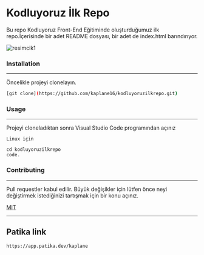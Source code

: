 

# Kodluyoruz İlk Repo
Bu repo Kodluyoruz Front-End Eğitiminde oluşturduğumuz ilk repo.İçerisinde bir adet README dosyası, bir adet de index.html barındırıyor.

![resimcik1](https://user-images.githubusercontent.com/111201190/184704196-c78c1cf9-329d-46db-9bf9-8307fcc5be12.jpeg)


### Installation
-----------------------------

Öncelikle projeyi clonelayın.
```bash
[git clone](https://github.com/kaplane16/kodluyoruzilkrepo.git)

```

### Usage
----------------------------
Projeyi cloneladıktan sonra Visual Studio Code programından açınız



```
Linux için

cd kodluyoruzilkrepo
code.
```

### Contributing
---------------------------------
Pull requestler kabul edilir. Büyük değişikler için lütfen önce neyi değiştirmek istediğinizi tartışmak için bir konu açınız.

[MIT](https://choosealicense.com/licenses/mit/)

-----------------------
## Patika link
```bash
https://app.patika.dev/kaplane
```
